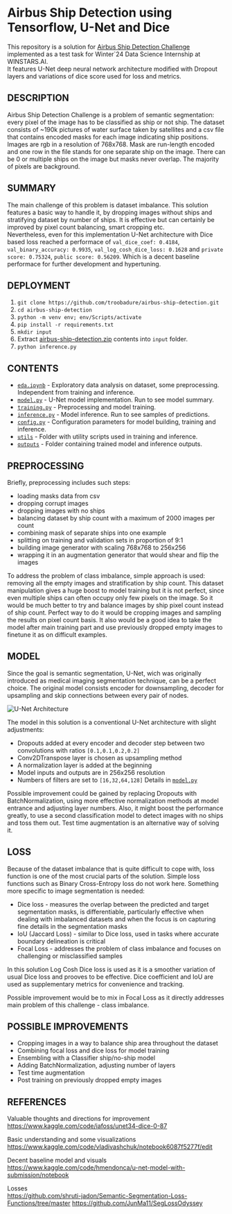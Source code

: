 # Airbus Ship Detection using Tensorflow, U-Net and Dice

This repository is a solution for [Airbus Ship Detection Challenge](https://www.kaggle.com/c/airbus-ship-detection/overview) implemented as a test task for Winter`24 Data Science Internship at WINSTARS.AI.  
It features U-Net deep neural network architecture modified with Dropout layers and variations of dice score used for loss and metrics.

## DESCRIPTION

Airbus Ship Detection Challenge is a problem of semantic segmentation: every pixel of the image has to be classified as ship or not ship. The dataset consists of ~190k pictures of water surface taken by satellites and a csv file that contains encoded masks for each image indicating ship positions. Images are rgb in a resolution of 768x768. Mask are run-length encoded and one row in the file stands for one separate ship on the image. There can be 0 or multiple ships on the image but masks never overlap. The majority of pixels are background.

## SUMMARY

The main challenge of this problem is dataset imbalance. This solution features a basic way to handle it, by dropping images without ships and stratifying dataset by number of ships. It is effective but can certainly be improved by pixel count balancing, smart cropping etc.  
Nevertheless, even for this implementation U-Net architecture with Dice based loss reached a performace of `val_dice_coef: 0.4184`, `val_binary_accuracy: 0.9935`, `val_log_cosh_dice_loss: 0.1628` and `private score: 0.75324`, `public score: 0.56209`. Which is a decent baseline performace for further development and hypertuning.

## DEPLOYMENT

1. `git clone https://github.com/troobadure/airbus-ship-detection.git`
2. `cd airbus-ship-detection`
3. `python -m venv env; env/Scripts/activate`
4. `pip install -r requirements.txt`
5. `mkdir input`
5. Extract [airbus-ship-detection.zip](https://www.kaggle.com/competitions/airbus-ship-detection/data) contents into `input` folder.
6. `python inference.py`

## CONTENTS

- [`eda.ipynb`](eda.ipynb) - Exploratory data analysis on dataset, some preprocessing. Independent from training and inference.
- [`model.py`](model.py) - U-Net model implementation. Run to see model summary.
- [`training.py`](training.py) - Preprocessing and model training.
- [`inference.py`](inference.py) - Model inference. Run to see samples of predictions.
- [`config.py`](config.py) - Configuration parameters for model building, training and inference.
- [`utils`](utils) - Folder with utility scripts used in training and inference.
- [`outputs`](outputs) - Folder containing trained model and inference outputs. 

## PREPROCESSING

Briefly, preprocessing includes such steps:
- loading masks data from csv
- dropping corrupt images
- dropping images with no ships
- balancing dataset by ship count with a maximum of 2000 images per count
- combining mask of separate ships into one example
- splitting on training and validation sets in proportion of 9:1
- building image generator with scaling 768x768 to 256x256
- wrapping it in an augmentation generator that would shear and flip the images 

To address the problem of class imbalance, simple approach is used: removing all the empty images and stratification by ship count. This dataset manipulation gives a huge boost to model training but it is not perfect, since even multiple ships can often occupy only few pixels on the image. So it would be much better to try and balance images by ship pixel count instead of ship count. Perfect way to do it would be cropping images and sampling the results on pixel count basis. It also would be a good idea to take the model after main training part and use previously dropped empty images to finetune it as on difficult examples.

## MODEL

Since the goal is semantic segmentation, U-Net, wich was originally introduced as medical imaging segmentation technique, can be a perfect choice. The original model consists encoder for downsampling, decoder for upsampling and skip connections between every pair of nodes.

![U-Net Architecture](https://b2633864.smushcdn.com/2633864/wp-content/uploads/2022/02/1_unet_architecture_paper.png?size=630x350&lossy=2&strip=1&webp=1)

The model in this solution is a conventional U-Net architecture with slight adjustments:
- Dropouts added at every encoder and decoder step between two convolutions with ratios `[0.1,0.1,0.2,0.2]`
- Conv2DTranspose layer is chosen as upsampling method
- A normalization layer is added at the beginning
- Model inputs and outputs are in 256x256 resolution
- Numbers of filters are set to `[16,32,64,128]`
Details in [`model.py`](model.py)

Possible improvement could be gained by replacing Dropouts with BatchNormalization, using more effective normalization methods at model entrance and adjusting layer numbers. Also, it might boost the performance greatly, to use a second classification model to detect images with no ships and toss them out. Test time augmentation is an alternative way of solving it.

## LOSS

Because of the dataset imbalance that is quite difficult to cope with, loss function is one of the most crucial parts of the solution. Simple loss functions such as Binary Cross-Entropy loss do not work here. Something more specific to image segmentation is needed:
- Dice loss - measures the overlap between the predicted and target segmentation masks, is differentiable, particularly effective when dealing with imbalanced datasets and when the focus is on capturing fine details in the segmentation masks
- IoU (Jaccard Loss) - similar to Dice loss, used in tasks where accurate boundary delineation is critical
- Focal Loss - addresses the problem of class imbalance and focuses on challenging or misclassified samples

In this solution Log Cosh Dice loss is used as it is a smoother variation of usual Dice loss and prooves to be effective. Dice coefficient and IoU are used as supplementary metrics for convenience and tracking.

Possible improvement would be to mix in Focal Loss as it directly addresses main problem of this challenge - class imbalance. 

## POSSIBLE IMPROVEMENTS

- Cropping images in a way to balance ship area throughout the dataset
- Combining focal loss and dice loss for model training
- Ensembling with a Classifier ship/no-ship model
- Adding BatchNormalization, adjusting number of layers
- Test time augmentation
- Post training on previously dropped empty images

## REFERENCES

Valuable thoughts and directions for improvement  
https://www.kaggle.com/code/iafoss/unet34-dice-0-87

Basic understanding and some visualizations  
https://www.kaggle.com/code/vladivashchuk/notebook6087f5277f/edit

Decent baseline model and visuals  
https://www.kaggle.com/code/hmendonca/u-net-model-with-submission/notebook

Losses  
https://github.com/shruti-jadon/Semantic-Segmentation-Loss-Functions/tree/master
https://github.com/JunMa11/SegLossOdyssey